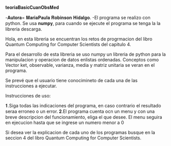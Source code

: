 𝐭𝐞𝐨𝐫𝐢𝐚𝐁𝐚𝐬𝐢𝐜𝐂𝐮𝐚𝐧𝐎𝐛𝐬𝐌𝐞𝐝

-𝐀𝐮𝐭𝐨𝐫𝐚= 𝐌𝐚𝐫𝐢𝐚𝐏𝐚𝐮𝐥𝐚 𝐑𝐨𝐛𝐢𝐧𝐬𝐨𝐧 𝐇𝐢𝐝𝐚𝐥𝐠𝐨. -El programa se realizo con python.  Se usa 𝐧𝐮𝐦𝐩𝐲, para cuando se ejecute el programa se tenga la la libreria descarga. 

Hola, en esta libreria se encuentran los retos de progrmacion del libro Quantum Computing for Computer Scientists del capitulo 4.

Para el desarrollo de esta libreria se uso numpy un libreria de python para la manipulacion y operacion de datos enlistas ordenadas. Conceptos como Vector ket, observable, varianza, media y matriz unitaria se veran en el programa.

Se prevé que el usuario tiene conocimineto de cada una de las instrucciones a ejecutar.

Instrucciones de uso:

   𝟏.Siga todas las indicaciones del programa, en caso contrario el resultado seraa erroneo o un error.
   𝟐.El programa cuenta ocn un menu y con una breve descripcion del funcionamiento, eliga el que desee. El menu seguira en ejecucion hasta que se ingrese un numero        menor a 0

Si desea ver la explicacion de cada uno de los programas busque en la seccion 4 del libro Quantum Computing for Computer Scientists.
